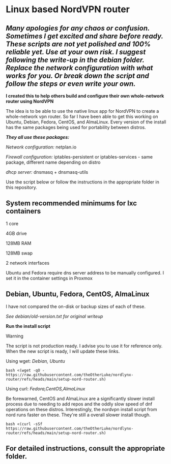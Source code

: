 # Linux based NordVPN router

## ***Many apologies for any chaos or confusion. Sometimes I get excited and share before ready. These scripts are not yet polished and 100% reliable yet. Use at your own risk. I suggest following the write-up in the debian folder. Replace the network configuration with what works for you. Or break down the script and follow the steps or even write your own.***

**I created this to help others build and configure their own whole-network router using NordVPN**

The idea is to be able to use the native linux app for NordVPN to create a whole-network vpn router. So far I have been able to get this working on Ubuntu, Debian, Fedora, CentOS, and AlmaLinux. Every version of the install has the same packages being used for portability between distros.

***They all use these packages:***

*Network configuration:*  netplan.io

*Firewall configuration:*  iptables-persistent or iptables-services - same package, different name depending on distro

*dhcp server:*  dnsmasq + dnsmasq-utils

Use the script below or follow the instructions in the appropriate folder in this repository.

## System recommended minimums for lxc containers

1 core

4GB drive

128MB RAM

128MB swap

2 network interfaces

Ubuntu and Fedora require dns server address to be manually configured. I set it in the container settings in Proxmox

## Debian, Ubuntu, Fedora, CentOS, AlmaLinux
I have not compared the on-disk or backup sizes of each of these.

*See debian/old-version.txt for original writeup*

**Run the install script**
> [!WARNING]
> The script is not production ready. I advise you to use it for reference only. When the new script is ready, I will update these links.

Using wget: *Debian, Ubuntu*

`bash <(wget -qO - https://raw.githubusercontent.com/theOtherLuke/nordlynx-router/refs/heads/main/setup-nord-router.sh)`

Using curl: *Fedora,CentOS,AlmaLinux*

Be forewarned, CentOS and AlmaLinux are a significantly slower install process due to needing to add repos and the oddly slow speed of dnf operations on these distros. Interestingly, the nordvpn install script from nord runs faster on these. They're still a overall slower install though.

`bash <(curl -sSf https://raw.githubusercontent.com/theOtherLuke/nordlynx-router/refs/heads/main/setup-nord-router.sh)`

## For detailed instructions, consult the appropriate folder.
